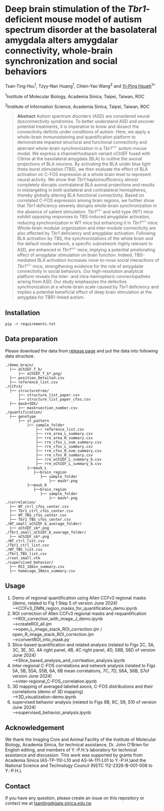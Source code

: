# Deep brain stimulation of the _Tbr1_-deficient mouse model of autism spectrum disorder at the basolateral amygdala alters amygdalar connectivity, whole-brain synchronization and social behaviors


Tsan-Ting Hsu<sup>1</sup>, Tzyy-Nan Huang<sup>1</sup>, Chien-Yao Wang<sup>2</sup> and [Yi-Ping Hsueh](https://scholar.google.com.tw/citations?user=QLEGxyUAAAAJ&hl=en)<sup>1*</sup>

<sup>1</sup>Institute of Molecular Biology, Academia Sinica, Taipei, Taiwan, ROC

<sup>2</sup>Institute of Information Science, Academia Sinica, Taipei, Taiwan, ROC

> **Abstract** Autism spectrum disorders (ASD) are considered neural dysconnectivity syndromes. To better understand ASD and uncover potential treatments, it is imperative to know and dissect the connectivity deficits under conditions of autism. Here, we apply a whole-brain immunostaining and quantification platform to demonstrate impaired structural and functional connectivity and aberrant whole-brain synchronization in a _Tbr1_<sup>+/–</sup> autism mouse model. We express a channelrhodopsin variant oChIEF fused with Citrine at the basolateral amygdala (BLA) to outline the axonal projections of BLA neurons. By activating the BLA under blue light theta-burst stimulation (TBS), we then evaluate the effect of BLA activation on C-FOS expression at a whole brain level to represent neural activity. We show that _Tbr1_ haploinsufficiency almost completely disrupts contralateral BLA axonal projections and results in mistargeting in both ipsilateral and contralateral hemispheres, thereby globally altering BLA functional connectivity. Based on correlated C-FOS expression among brain regions, we further show that _Tbr1_ deficiency severely disrupts whole-brain synchronization in the absence of salient stimulation. _Tbr1_<sup>+/–</sup> and wild-type (WT) mice exhibit opposing responses to TBS-induced amygdalar activation, reducing synchronization in WT mice but enhancing it in _Tbr1_<sup>+/–</sup> mice. Whole-brain modular organization and inter-module connectivity are also affected by _Tbr1_ deficiency and amygdalar activation. Following BLA activation by TBS, the synchronizations of the whole brain and the default mode network, a specific subnetwork highly relevant to ASD, are enhanced in _Tbr1_<sup>+/–</sup> mice, implying a potential ameliorating effect of amygdalar stimulation on brain function. Indeed, TBS-mediated BLA activation increases nose-to-nose social interactions of _Tbr1_<sup>+/–</sup> mice, strengthening evidence for the role of amygdalar connectivity in social behaviors. Our high-resolution analytical platform reveals the inter- and intra-hemispheric connectopathies arising from ASD. Our study emphasizes the defective synchronization at a whole-brain scale caused by Tbr1 deficiency and implies a potential beneficial effect of deep brain stimulation at the amygdala for TBR1-linked autism.

## Installation

```
pip -r requirements.txt
```

## Data preparation

Please download the data from [release page]() and put the data into following data structure.

```
./demo_brain/
  ├── oChIEF_T_b/
      ├── oChIEF_T_b*.png/
  ├── position_Detailed.csv
  ├── reference_list.csv
./CCFv3/
  ├── structuretree/
      ├── structure_list_paper.csv
      ├── structure_list_paper_cfos.csv
  ├── mask+IDX/
      ├── mask+section_number.csv
./quantification/
  ├── genotype
      ├── st_pattern
          ├── sample_folder
              ├── reference_list.csv
              ├── rre_area_L_summary.csv
              ├── rre_area_R_summary.csv
              ├── rre_cfos_L_num_summary.csv
              ├── rre_cfos_L_summary.csv
              ├── rre_cfos_R_num_summary.csv
              ├── rre_cfos_R_summary.csv
              ├── rre_oChIEF_L_summary_b.csv
              ├── rre_oChIEF_L_summary_b.csv
          ├──mask_L
             ├──brain_region
                ├── sample_folder
                    ├── mask*.png
          ├──mask_R
             ├──brain_region
                ├── sample_folder
                    ├── mask*.png
./correlation/
  ├── WT_ctrl_cfos_center.csv
  ├── Tbr1_ctrl_cfos_center.csv
  ├── WT_TBS_cfos_center.csv
  ├── Tbr1_TBS_cfos_center.csv
./WT_small_oChIEF_b_average_folder/
  ├── oChIEF_sb*.png
./Tbr1_small_oChIEF_b_average_folder/
  ├── oChIEF_sb*.png        
./WT_ctrl_list.csv
./Tbr1_ctrl_list.csv
./WT_TBS_list.csv
./Tbr1_TBS_list.csv
./root_small.vtk
./supervised_behavior/
  ├── RSI_10min_summary.csv
  ├── homecage_10min_summary.csv
```


## Usage
1. Demo of regional quantification using Allen CCFv3 regional masks (demo, related to Fig 1 Step 5 of version June 2024)  
   -->CCFv3_DMN_region_masks_for_quantification_demo.ipynb  
2. ROI correction of Allen CCFv3 regional masks and requantification  
   -->ROI_correction_with_image_J_demo.ipynb  
   -->createROI_all.ijm  
   -->open_L_image_stack_ROI_correction.ijm / open_R_image_stack_ROI_correction.ijm  
   -->convertROI_into_mask.py  
3. Slice-based quantification and related analysis (related to Figs 2C, 3A, 3C, 3E, 3G, 4A right panel, 4B, 4C right panel, 4D, S8B, S8D of version June 2024)  
   -->Slice_based_analysis_and_corrleation_analysis.ipynb  
4. Inter-regional C-FOS correlations and network analysis (related to Figs 5A, 5B, S5A, S5B, 6A, 6B mean correlations, 7C, 7D, S6A, S6B, S7of version June 2024)  
   -->inter-regional_C-FOS_correlation.ipynb  
5. 3D mapping of averaged labeled axons, C-FOS distributions and their correlations (demo of 3D mapping)  
   -->3D_visualization-demo.ipynb
6. supervised behavior analysis (related to Figs 8B, 8C, S9, S10 of version June 2024)  
   -->supervised_behavior_analysis.ipynb

## Acknowledgement
We thank the Imaging Core and Animal Facility of the Institute of Molecular Biology, Academia Sinica, for technical assistance, Dr. John O’Brien for English editing, and members of Y.-P.H.’s laboratory for technical assistance and discussion. This work was supported by grants from Academia Sinica (AS-TP-110-L10 and AS-IA-111-L01 to Y.-P.H.)and the National Science and Technology Council (NSTC 112-2326-B-001-008 to Y.-P.H.).

## Contact

If you have any question, please create an issue on this repository or contact me at tsanting@gate.sinica.edu.tw.
